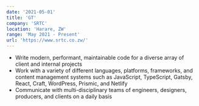 ```yaml
---
date: '2021-05-01'
title: 'GT'
company: 'SRTC'
location: 'Harare, ZW'
range: 'May 2021 - Present'
url: 'https://www.srtc.co.zw/'
---
```


- Write modern, performant, maintainable code for a diverse array of client and internal projects
- Work with a variety of different languages, platforms, frameworks, and content management systems such as JavaScript, TypeScript, Gatsby, React, Craft, WordPress, Prismic, and Netlify
- Communicate with multi-disciplinary teams of engineers, designers, producers, and clients on a daily basis
